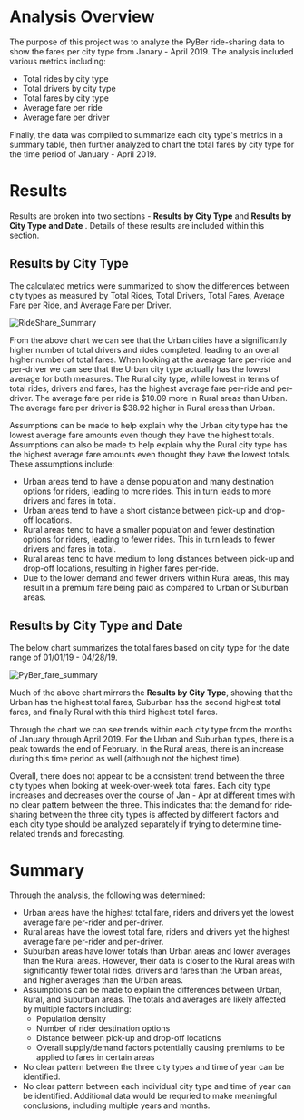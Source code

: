 # Analysis Overview
The purpose of this project was to analyze the PyBer ride-sharing data to show the fares per city type from Janary - April 2019. The analysis included various metrics including:
- Total rides by city type
- Total drivers by city type
- Total fares by city type
- Average fare per ride
- Average fare per driver

Finally, the data was compiled to summarize each city type's metrics in a summary table, then further analyzed to chart the total fares by city type for the time period of January - April 2019.

# Results
Results are broken into two sections - **Results by City Type** and **Results by City Type and Date** . Details of these results are included within this section.

## Results by City Type
The calculated metrics were summarized to show the differences between city types as measured by Total Rides, Total Drivers, Total Fares, Average Fare per Ride, and Average Fare per Driver. 

![RideShare_Summary](https://user-images.githubusercontent.com/93630042/145716339-f37b3abe-fcbe-461c-bd6b-05198b90613d.png)

From the above chart we can see that the Urban cities have a significantly higher number of total drivers and rides completed, leading to an overall higher number of total fares. When looking at the average fare per-ride and per-driver we can see that the Urban city type actually has the lowest average for both measures. The Rural city type, while lowest in terms of total rides, drivers and fares, has the highest average fare per-ride and per-driver. The average fare per ride is $10.09 more in Rural areas than Urban. The average fare per driver is $38.92 higher in Rural areas than Urban. 

Assumptions can be made to help explain why the Urban city type has the lowest average fare amounts even though they have the highest totals. Assumptions can also be made to help explain why the Rural city type has the highest average fare amounts even thought they have the lowest totals. These assumptions include:
- Urban areas tend to have a dense population and many destination options for riders, leading to more rides. This in turn leads to more drivers and fares in total. 
- Urban areas tend to have a short distance between pick-up and drop-off locations.
- Rural areas tend to have a smaller population and fewer destination options for riders, leading to fewer rides. This in turn leads to fewer drivers and fares in total.
- Rural areas tend to have medium to long distances between pick-up and drop-off locations, resulting in higher fares per-ride. 
- Due to the lower demand and fewer drivers within Rural areas, this may result in a premium fare being paid as compared to Urban or Suburban areas.

## Results by City Type and Date
The below chart summarizes the total fares based on city type for the date range of 01/01/19 - 04/28/19.

![PyBer_fare_summary](https://user-images.githubusercontent.com/93630042/145716678-22fa9e38-756a-4cc0-8e3a-5207c5f48ae1.png)

Much of the above chart mirrors the **Results by City Type**, showing that the Urban has the highest total fares, Suburban has the second highest total fares, and finally Rural with this third highest total fares. 

Through the chart we can see trends within each city type from the months of January through April 2019. For the Urban and Suburban types, there is a peak towards the end of February. In the Rural areas, there is an increase during this time period as well (although not the highest time). 

Overall, there does not appear to be a consistent trend between the three city types when looking at week-over-week total fares. Each city type increases and decreases over the course of Jan - Apr at different times with no clear pattern between the three. This indicates that the demand for ride-sharing between the three city types is affected by different factors and each city type should be analyzed separately if trying to determine time-related trends and forecasting. 

# Summary
Through the analysis, the following was determined:

- Urban areas have the highest total fare, riders and drivers yet the lowest average fare per-rider and per-driver. 
- Rural areas have the lowest total fare, riders and drivers yet the highest average fare per-rider and per-driver.
- Suburban areas have lower totals than Urban areas and lower averages than the Rural areas. However, their data is closer to the Rural areas with significantly fewer total rides, drivers and fares than the Urban areas, and higher averages than the Urban areas. 
- Assumptions can be made to explain the differences between Urban, Rural, and Suburban areas. The totals and averages are likely affected by multiple factors including:
  - Population density
  - Number of rider destination options
  - Distance between pick-up and drop-off locations
  - Overall supply/demand factors potentially causing premiums to be applied to fares in certain areas
- No clear pattern between the three city types and time of year can be identified. 
- No clear pattern between each individual city type and time of year can be identified. Additional data would be requried to make meaningful conclusions, including multiple years and months.
